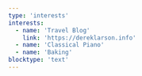 ```yaml
---
type: 'interests'
interests:
  - name: 'Travel Blog'
    link: 'https://dereklarson.info'
  - name: 'Classical Piano'
  - name: 'Baking'
blocktype: 'text'
---
```

